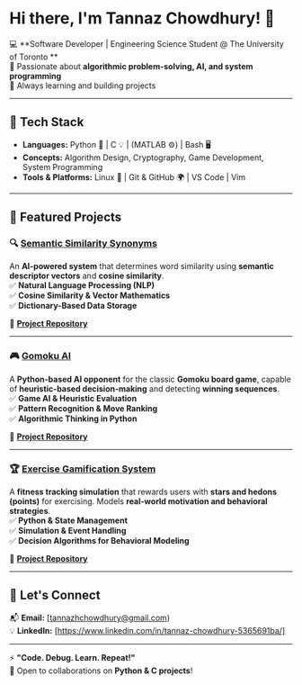 # Hi there, I'm Tannaz Chowdhury! 👋  

💻 **Software Developer | Engineering Science Student @ The University of Toronto **  
🔬 Passionate about **algorithmic problem-solving, AI, and system programming**   
🚀 Always learning and building projects 

---

## 🔧 Tech Stack  
- **Languages:** Python 🐍 | C 💡 | (MATLAB ⚙️) | Bash 🖥️  
- **Concepts:** Algorithm Design, Cryptography, Game Development, System Programming  
- **Tools & Platforms:** Linux 🐧 | Git & GitHub 🌍 | VS Code | Vim  

---

## 📂 Featured Projects  

### 🔍 **[Semantic Similarity Synonyms](#)**
An **AI-powered system** that determines word similarity using **semantic descriptor vectors** and **cosine similarity**.  
✅ **Natural Language Processing (NLP)**  
✅ **Cosine Similarity & Vector Mathematics**  
✅ **Dictionary-Based Data Storage**  

📝 **[Project Repository](#)**  

---

### 🎮 **[Gomoku AI](#)**
A **Python-based AI opponent** for the classic **Gomoku board game**, capable of **heuristic-based decision-making** and detecting **winning sequences**.  
✅ **Game AI & Heuristic Evaluation**  
✅ **Pattern Recognition & Move Ranking**  
✅ **Algorithmic Thinking in Python**  

📝 **[Project Repository](#)**  

---

### 🏆 **[Exercise Gamification System](#)**
A **fitness tracking simulation** that rewards users with **stars and hedons (points)** for exercising. Models **real-world motivation and behavioral strategies**.  
✅ **Python & State Management**  
✅ **Simulation & Event Handling**  
✅ **Decision Algorithms for Behavioral Modeling**  

📝 **[Project Repository](#)**  

---

## 🚀 Let's Connect  
📬 **Email:** [tannazhchowdhury@gmail.com)   
💡 **LinkedIn:** [https://www.linkedin.com/in/tannaz-chowdhury-5365691ba/]  

---

⚡ **"Code. Debug. Learn. Repeat!"**  
🚀 Open to collaborations on **Python & C projects**!  
 
